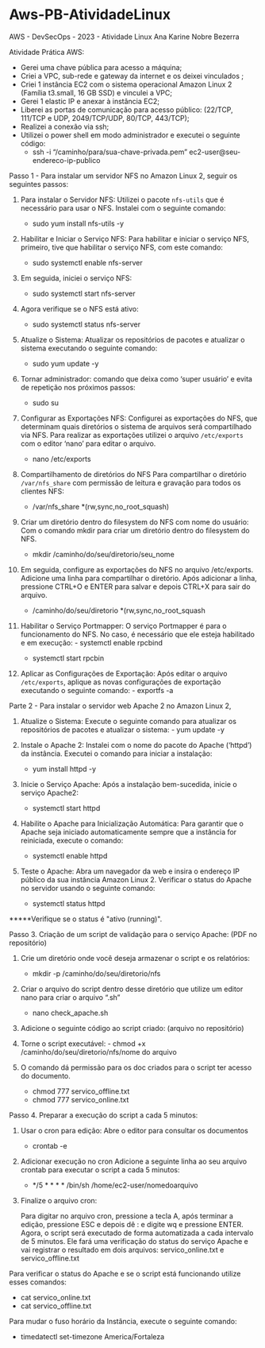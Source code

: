# Aws-PB-AtividadeLinux
AWS - DevSecOps - 2023 -  Atividade Linux
Ana Karine Nobre Bezerra

Atividade Prática
AWS: 
- Gerei uma chave pública para acesso a máquina;  
- Criei a VPC, sub-rede e gateway da internet e os deixei vinculados ;
- Criei 1 instância EC2 com o sistema operacional Amazon Linux 2 (Família t3.small, 16 GB SSD) e vinculei a VPC;  
- Gerei 1 elastic IP e anexar à instância EC2; 
- Liberei as portas de comunicação para acesso público: (22/TCP, 111/TCP e UDP, 2049/TCP/UDP, 80/TCP, 443/TCP);
- Realizei a conexão via ssh;
- Utilizei o power shell em modo administrador e executei o seguinte código:
  	- ssh -i “/caminho/para/sua-chave-privada.pem” ec2-user@seu-endereco-ip-publico


Passo 1 - Para instalar um servidor NFS no Amazon Linux 2, seguir os seguintes passos:

1. Para instalar o Servidor NFS:
Utilizei o  pacote `nfs-utils` que é necessário para usar o NFS. Instalei com o seguinte comando:
  	- sudo yum install nfs-utils -y
   
2. Habilitar e Iniciar o Serviço NFS:
 Para habilitar e iniciar o serviço NFS,  primeiro, tive que habilitar o serviço NFS, com este comando:
   	- sudo systemctl enable nfs-server
  
3.  Em seguida, iniciei o serviço NFS:   
   	- sudo systemctl start nfs-server

4. Agora verifique se o NFS está ativo:
   	- sudo systemctl status nfs-server

5. Atualize o Sistema:   Atualizar os repositórios de pacotes e atualizar o sistema executando o seguinte comando:
  	- sudo yum update -y

6. Tornar administrador:  comando  que deixa como ‘super usuário’ e evita de repetição nos próximos passos:
  	- sudo su
   
7. Configurar as Exportações NFS:
     	Configurei as exportações do NFS, que determinam quais diretórios o sistema de arquivos será compartilhado via NFS. Para realizar as exportações utilizei o arquivo  `/etc/exports` com o editor ‘nano’ para editar o arquivo.
   	- nano /etc/exports

8. Compartilhamento de diretórios do NFS
 Para compartilhar o diretório `/var/nfs_share` com permissão de leitura e gravação para todos os clientes NFS:
   - /var/nfs_share *(rw,sync,no_root_squash)

9. Criar um diretório dentro do filesystem do NFS com nome do usuário:
	Com o comando mkdir para criar um diretório dentro do filesystem do NFS. 
   	- mkdir /caminho/do/seu/diretorio/seu_nome

10. Em seguida, configure as exportações do NFS no arquivo /etc/exports.  
	 Adicione uma linha para compartilhar o diretório. Após adicionar a linha, pressione CTRL+O e ENTER para salvar e depois CTRL+X para sair do arquivo.
    -  /caminho/do/seu/diretorio *(rw,sync,no_root_squash

11. Habilitar o Serviço Portmapper:
	O serviço Portmapper é para o funcionamento do NFS. No caso, é necessário que ele esteja habilitado e em execução:
    	- systemctl enable rpcbind
  	- systemctl start rpcbin

12. Aplicar as Configurações de Exportação:
	Após editar o arquivo `/etc/exports`, aplique as novas configurações de exportação executando o seguinte comando:
   				 - exportfs -a

Parte 2 - Para instalar o servidor web Apache 2 no Amazon Linux 2, 

1. Atualize o Sistema:
Execute o seguinte comando para atualizar os repositórios de pacotes e atualizar o sistema:
   			- yum update -y
  
2. Instale o Apache 2:
Instalei com o nome do pacote do Apache (‘httpd’) da instância. Executei o comando para iniciar a instalação:
   - yum install httpd -y

3. Inicie o Serviço Apache:
Após a instalação bem-sucedida, inicie o serviço Apache2:
   	- systemctl start httpd
 
4. Habilite o Apache para Inicialização Automática:
Para garantir que o Apache seja iniciado automaticamente sempre que a instância for reiniciada, execute o comando:
    - systemctl enable httpd 

5. Teste o Apache:
 Abra um navegador da web e insira o endereço IP público da sua instância Amazon Linux 2. Verificar o status do Apache no servidor usando o seguinte comando:
 	- systemctl status httpd

*****Verifique se o status é "ativo (running)". 

Passo 3. Criação de um script de validação para o serviço Apache: (PDF no repositório)

1. Crie um diretório onde você deseja armazenar o script e os relatórios:
 	- mkdir -p /caminho/do/seu/diretorio/nfs

2. Criar o arquivo do script  dentro desse diretório que  utilize um editor nano para criar o arquivo “.sh”
    - nano check_apache.sh

3. Adicione o seguinte código ao script criado: (arquivo no repositório)

4. Torne o script executável:
    	- chmod +x /caminho/do/seu/diretorio/nfs/nome do arquivo
   
5. O comando dá permissão para os doc criados para o script ter acesso do documento.
  	- chmod 777 servico_offline.txt
   	- chmod 777 servico_online.txt

Passo 4. Preparar a execução do script a cada 5 minutos:

1. Usar o cron para edição:
Abre o editor para consultar os documentos 
   - crontab -e
   
2. Adicionar execução no cron
Adicione a seguinte linha ao seu arquivo crontab para executar o script a cada 5 minutos:
	- */5 * * * * /bin/sh /home/ec2-user/nomedoarquivo

 3. Finalize o arquivo cron:
 
	Para digitar no arquivo cron, pressione a tecla A, após terminar a edição, pressione ESC e depois dê : e digite wq e pressione ENTER.
Agora, o script será executado de forma automatizada a cada intervalo de 5 minutos.
Ele fará uma verificação do status do serviço Apache e vai registrar o resultado em dois arquivos: servico_online.txt e servico_offline.txt

Para verificar o status do Apache e se o script está funcionando utilize esses comandos: 
   - cat servico_online.txt 
   - cat servico_offline.txt

Para mudar o fuso horário da Instância, execute o seguinte comando:
   - timedatectl set-timezone America/Fortaleza


